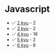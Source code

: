 # Javascript
* :white_check_mark: [2 kyu](/solutions/javascript/2%20kyu) - 2
* :white_check_mark: [3 kyu](/solutions/javascript/3%20kyu) - 2
* :white_check_mark: [4 kyu](/solutions/javascript/4%20kyu) - 16
* :white_check_mark: [5 kyu](/solutions/javascript/5%20kyu) - 2
* :white_check_mark: [6 kyu](/solutions/javascript/6%20kyu) - 6